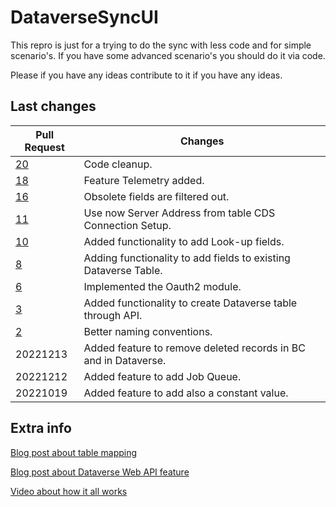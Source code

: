 # DataverseSyncUI
This repro is just for a trying to do the sync with less code and for simple scenario's.
If you have some advanced scenario's you should do it via code.

Please if you have any ideas contribute to it if you have any ideas.

## Last changes

Pull Request | Changes
--------------- | ---
[20](https://github.com/Bertverbeek4PS/DataverseSyncUI/issues/20) | Code cleanup.
[18](https://github.com/Bertverbeek4PS/DataverseSyncUI/issues/18) | Feature Telemetry added.
[16](https://github.com/Bertverbeek4PS/DataverseSyncUI/issues/16) | Obsolete fields are filtered out.
[11](https://github.com/Bertverbeek4PS/DataverseSyncUI/issues/11) | Use now Server Address from table CDS Connection Setup.
[10](https://github.com/Bertverbeek4PS/DataverseSyncUI/issues/10) | Added functionality to add Look-up fields.
[8](https://github.com/Bertverbeek4PS/DataverseSyncUI/issues/8) | Adding functionality to add fields to existing Dataverse Table.
[6](https://github.com/Bertverbeek4PS/DataverseSyncUI/issues/6) | Implemented the Oauth2 module.
[3](https://github.com/Bertverbeek4PS/DataverseSyncUI/pull/3) | Added functionality to create Dataverse table through API.
[2](https://github.com/Bertverbeek4PS/DataverseSyncUI/pull/2) | Better naming conventions.
20221213 | Added feature to remove deleted records in BC and in Dataverse.
20221212 | Added feature to add Job Queue.
20221019 | Added feature to add also a constant value.


## Extra info
[Blog post about table mapping](https://www.bertverbeek.nl/blog/2022/07/05/sync-your-bc-data-to-dataverse-with-less-code/)

[Blog post about Dataverse Web API feature](https://www.bertverbeek.nl/blog/2022/12/20/create-dataverse-tables-from-bc/)

[Video about how it all works](https://youtu.be/Ys26GFhgwT8)